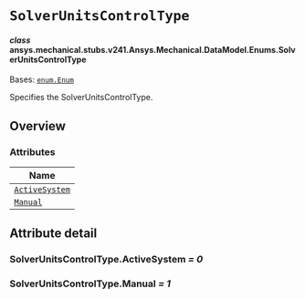 # `SolverUnitsControlType`



#### *class* ansys.mechanical.stubs.v241.Ansys.Mechanical.DataModel.Enums.SolverUnitsControlType

Bases: [`enum.Enum`](https://docs.python.org/3/library/enum.html#enum.Enum)

Specifies the SolverUnitsControlType.

<!-- !! processed by numpydoc !! -->

<a id="overview"></a>

## Overview

### Attributes

| Name |
| ---------------------------------------------------------------------------------------------------------------------------------------- |
| [`ActiveSystem`](../../../../../v242/Ansys/Mechanical/DataModel/Enums/SolverUnitsControlType.md#SolverUnitsControlType.ActiveSystem) |
| [`Manual`](../../../../../v242/Ansys/Mechanical/DataModel/Enums/SolverUnitsControlType.md#SolverUnitsControlType.Manual) |

<a id="attribute-detail"></a>

## Attribute detail

<a id="SolverUnitsControlType.ActiveSystem"></a>

### SolverUnitsControlType.ActiveSystem *= 0*

<a id="SolverUnitsControlType.Manual"></a>

### SolverUnitsControlType.Manual *= 1*


